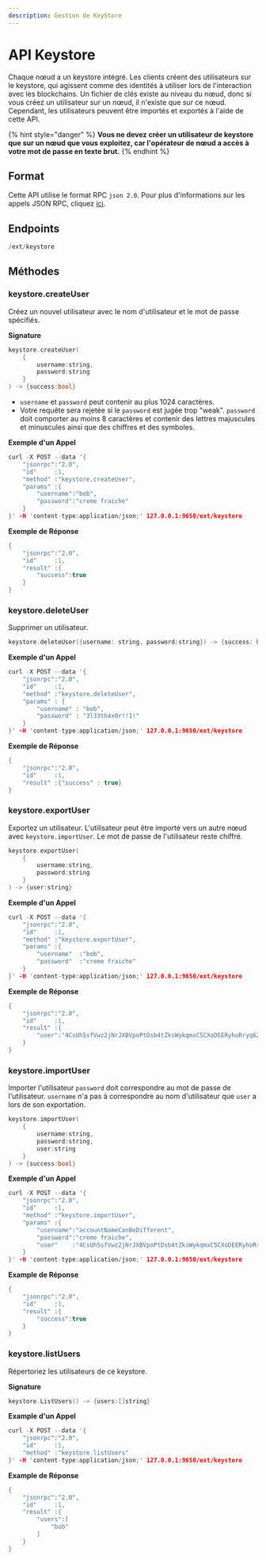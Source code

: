 ```yaml
---
description: Gestion de KeyStore
---
```


# API Keystore

Chaque nœud a un keystore intégré. Les clients créent des utilisateurs sur le keystore, qui agissent comme des identités à utiliser lors de l'interaction avec les blockchains. Un fichier de clés existe au niveau du nœud, donc si vous créez un utilisateur sur un nœud, il n'existe que sur ce nœud. Cependant, les utilisateurs peuvent être importés et exportés à l'aide de cette API.

{% hint style="danger" %}
**Vous ne devez créer un utilisateur de keystore que sur un nœud que vous exploitez, car l'opérateur de nœud a accès à votre mot de passe en texte brut.**
{% endhint %}

## Format

Cette API utilise le format RPC `json 2.0`. Pour plus d'informations sur les appels JSON RPC, cliquez [ici](emettre-des-appels-dapi.md).

## Endpoints

```cpp
/ext/keystore
```

## M**é**thodes

### keystore.createUser

Créez un nouvel utilisateur avec le nom d'utilisateur et le mot de passe spécifiés.

**Signature**

```cpp
keystore.createUser(
    {
        username:string,
        password:string
    }
) -> {success:bool}
```

* `username` et `password` peut contenir au plus 1024 caractères.
* Votre requête sera rejetée si le `password` est jugée trop "weak". `password` doit comporter au moins 8 caractères et contenir des lettres majuscules et minuscules ainsi que des chiffres et des symboles.

**Exemple d'un Appel**

```cpp
curl -X POST --data '{
    "jsonrpc":"2.0",
    "id"     :1,
    "method" :"keystore.createUser",
    "params" :{
        "username":"bob",
        "password":"creme fraiche"
    }
}' -H 'content-type:application/json;' 127.0.0.1:9650/ext/keystore
```

**Exemple de Réponse**

```cpp
{
    "jsonrpc":"2.0",
    "id"     :1,
    "result" :{
        "success":true
    }
}
```

### keystore.deleteUser

Supprimer un utilisateur.

```cpp
keystore.deleteUser({username: string, password:string}) -> {success: bool}
```

**Exemple d'un Appel**

```cpp
curl -X POST --data '{
    "jsonrpc":"2.0",
    "id"     :1,
    "method" :"keystore.deleteUser",
    "params" : {
        "username" : "bob",
        "password" : "3l33th4x0r!!1!"
    }
}' -H 'content-type:application/json;' 127.0.0.1:9650/ext/keystore
```

**Exemple de Réponse**

```cpp
{
    "jsonrpc":"2.0",
    "id"     :1,
    "result" :{"success" : true}
}
```

### keystore.exportUser

Exportez un utilisateur. L'utilisateur peut être importé vers un autre nœud avec `keystore.importUser`. Le mot de passe de l'utilisateur reste chiffré.

```cpp
keystore.exportUser(
    {
        username:string,
        password:string
    }
) -> {user:string}
```

**Exemple d'un Appel**

```cpp
curl -X POST --data '{
    "jsonrpc":"2.0",
    "id"     :1,
    "method" :"keystore.exportUser",
    "params" :{
        "username"  :"bob",
        "password"  :"creme fraiche"
    }
}' -H 'content-type:application/json;' 127.0.0.1:9650/ext/keystore
```

**Exemple de Réponse**

```cpp
{
    "jsonrpc":"2.0",
    "id"     :1,
    "result" :{
        "user":"4CsUh5sfVwz2jNrJXBVpoPtDsb4tZksWykqmxC5CXoDEERyhoRryq62jYTETYh53y13v7NzeReisi"
    }
}
```

### keystore.importUser

Importer l'utilisateur `password`  doit correspondre au mot de passe de l'utilisateur. `username` n'a pas à correspondre au nom d'utilisateur que `user` a lors de son exportation.

```cpp
keystore.importUser(
    {
        username:string,
        password:string,
        user:string
    }
) -> {success:bool}
```

**Exemple d'un Appel**

```cpp
curl -X POST --data '{
    "jsonrpc":"2.0",
    "id"     :1,
    "method" :"keystore.importUser",
    "params" :{
        "username":"accountNameCanBeDifferent",
        "password":"creme fraiche",
        "user"    :"4CsUh5sfVwz2jNrJXBVpoPtDsb4tZksWykqmxC5CXoDEERyhoRryq62jYTETYh53y13v7NzeReisi"
    }
}' -H 'content-type:application/json;' 127.0.0.1:9650/ext/keystore
```

**Example de Réponse**

```cpp
{
    "jsonrpc":"2.0",
    "id"     :1,
    "result" :{
        "success":true
    }
}
```

### keystore.listUsers

Répertoriez les utilisateurs de ce keystore.

**Signature**

```cpp
keystore.ListUsers() -> {users:[]string}
```

**Example d'un Appel**

```cpp
curl -X POST --data '{
    "jsonrpc":"2.0",
    "id"     :1,
    "method" :"keystore.listUsers"
}' -H 'content-type:application/json;' 127.0.0.1:9650/ext/keystore
```

**Example de Réponse**

```cpp
{
    "jsonrpc":"2.0",
    "id"     :1,
    "result" :{
        "users":[
            "bob"
        ]
    }
}
```

